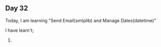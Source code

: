 ## Day 32

Today, I am learning "Send Email(smtplib) and Manage Dates(datetime)"

I have learn't;

1.
